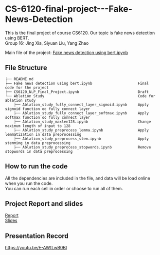 # CS-6120-final-project---Fake-News-Detection

This is the final project of course CS6120. Our topic is fake news detection using BERT.  
Group 16: Jing Xia, Siyuan Liu, Yang Zhao

Main file of the project: [Fake news detection using bert.ipynb](https://github.com/elleneee/CS-6120-final-project---Fake-News-Detection/blob/main/Fake%20news%20detection%20using%20bert.ipynb)

## File Structure
```
├── README.md  
├── Fake news detection using bert.ipynb                     Final code for the project  
├── CS6120_NLP_Final_Project.ipynb                           Draft  
└── Ablation Study                                           Code for ablation study   
    ├── Ablation_study_fully_connect_layer_sigmoid.ipynb     Apply sigmoid function oo fully connect layer     
    ├── Ablation_study_fully_connect_layer_softmax.ipynb     Apply softmax function oo fully connect layer        
    ├── Ablation_study_maxlen128.ipynb                       Change maximum length of input to 128  
    ├── Ablation_study_preprocess_lemma.ipynb                Apply lemmatization in data preprocessing  
    ├── Ablation_study_preprocess_stem.ipynb                 Apply stemming in data preprocessing  
    ├── Ablation_study_preprocess_stopwords.ipynb            Remove stopwords in data preprocessing  
```

## How to run the code
All the dependencies are included in the file, and data will be load online when you run the code.  
You can run each cell in order or choose to run all of them.

## Project Report and slides
[Report](https://github.com/elleneee/CS-6120-final-project---Fake-News-Detection/blob/main/NLP_Project_Report.pdf)  
[Slides](https://github.com/elleneee/CS-6120-final-project---Fake-News-Detection/blob/main/NLP_Project_Slides.pdf)

## Presentation Record
https://youtu.be/E-AWfLwB0BI
